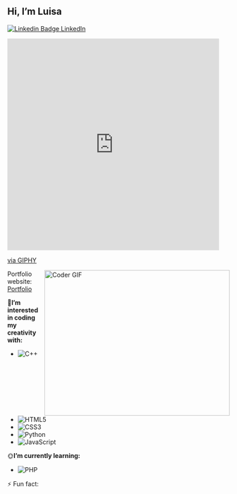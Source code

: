 ## Hi, I’m Luisa
[![Linkedin Badge](https://i.stack.imgur.com/gVE0j.png) LinkedIn](https://www.linkedin.com/in/luisa-martinez-0a495b25a/)
&nbsp;

<iframe src="https://giphy.com/embed/vi9q6kkhLiJVx3L8TO" width="480" height="480" frameBorder="0" class="giphy-embed" allowFullScreen></iframe><p><a href="https://giphy.com/gifs/thecodingspacerd-forever-code-the-coding-space-vi9q6kkhLiJVx3L8TO">via GIPHY</a></p>


<img align="right" src="https://giphy.com/embed/vi9q6kkhLiJVx3L8TO" alt="Coder GIF" width="420" height="330">

Portfolio website: [Portfolio](file:///C:/Users/Luisa/OneDrive/Documents/GitHub/Portfolio/luisaM735.github.io/luisaM735.github.io/index.html)

 🌱**I’m interested in coding my creativity with:**
  - ![C++](https://img.shields.io/badge/c++-%2300599C.svg?style=for-the-badge&logo=c%2B%2B&logoColor=white)
  - ![HTML5](https://img.shields.io/badge/html5-%23E34F26.svg?style=for-the-badge&logo=html5&logoColor=white)
  - ![CSS3](https://img.shields.io/badge/css3-%231572B6.svg?style=for-the-badge&logo=css3&logoColor=white)
  - ![Python](https://img.shields.io/badge/python-3670A0?style=for-the-badge&logo=python&logoColor=ffdd54) 
  - ![JavaScript](https://img.shields.io/badge/javascript-%23323330.svg?style=for-the-badge&logo=javascript&logoColor=%23F7DF1E)

🌞**I’m currently learning:**
- ![PHP](https://img.shields.io/badge/php-%23777BB4.svg?style=for-the-badge&logo=php&logoColor=white)
  
⚡ Fun fact: 

<!---
luisaM735/luisaM735 is a ✨ special ✨ repository because its `README.md` (this file) appears on your GitHub profile.
You can click the Preview link to take a look at your changes.
--->
